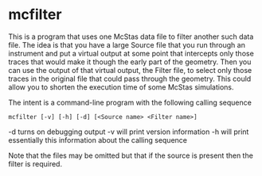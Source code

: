 mcfilter
========

This is a program that uses one McStas data file to filter another such data file.
The idea is that you have a large Source file that you run through an instrument
and put a virtual output at some point that intercepts only those traces that would
make it though the early part of the geometry. Then you can use the output of that
virtual output, the Filter file, to select only those traces in the original file
that could pass through the geometry. This could allow you to shorten the execution
time of some McStas simulations.

The intent is a command-line program with the following calling sequence

    mcfilter [-v] [-h] [-d] [<Source name> <Filter name>]

-d turns on debugging output
-v will print version information
-h will print essentially this information about the calling sequence

Note that the files may be omitted but that if the source is present then the filter is required.
